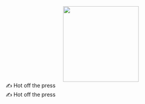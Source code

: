 <div align="center">
    <img width="200" src="https://user-images.githubusercontent.com/16005567/87161721-c5961480-c279-11ea-927c-9171dd81f736.png">
</div>

<div>
    <div style="width: 50%; display: inline-block;">
        ✍️ Hot off the press
    </div>
    <div style="width: 50%; display: inline-block;">
        ✍️ Hot off the press
    </div>
</div>